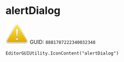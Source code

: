 # alertDialog
![](/img/alertDialog.png)
GUID: `8881787222340032348`
```
EditorGUIUtility.IconContent("alertDialog")
```
